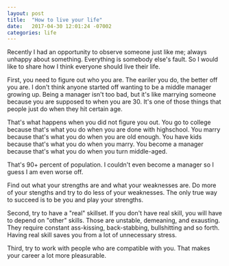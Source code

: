```yaml
---
layout: post
title:  "How to live your life"
date:   2017-04-30 12:01:24 -07002
categories: life
---
```


Recently I had an opportunity to observe someone just like me; always unhappy about something. Everything is somebody else's fault. So I would like to share how I think everyone should live their life. 

First, you need to figure out who you are. The eariler you do, the better off you are. I don't think anyone started off wanting to be a middle manager growing up. Being a manager isn't too bad, but it's like marrying someone because you are supposed to when you are 30. It's one of those things that people just do when they hit certain age.

That's what happens when you did not figure you out. You go to college because that's what you do when you are done with highschool. You marry because that's what you do when you are old enough. You have kids because that's what you do when you marry. You become a manager because that's what you do when you turn middle-aged.

That's 90+ percent of population. I couldn't even become a manager so I guess I am even worse off.

Find out what your strengths are and what your weaknesses are. Do more of your stengths and try to do less of your weaknesses. The only true way to succeed is to be you and play your strengths.

Second, try to have a "real" skillset. If you don't have real skill, you will have to depend on "other" skills. Those are unstable, demeaning, and exausting. They require constant ass-kissing, back-stabbing, bullshitting and so forth. Having real skill saves you from a lot of unnecessary stress.

Third, try to work with people who are compatible with you. That makes your career a lot more pleasurable. 